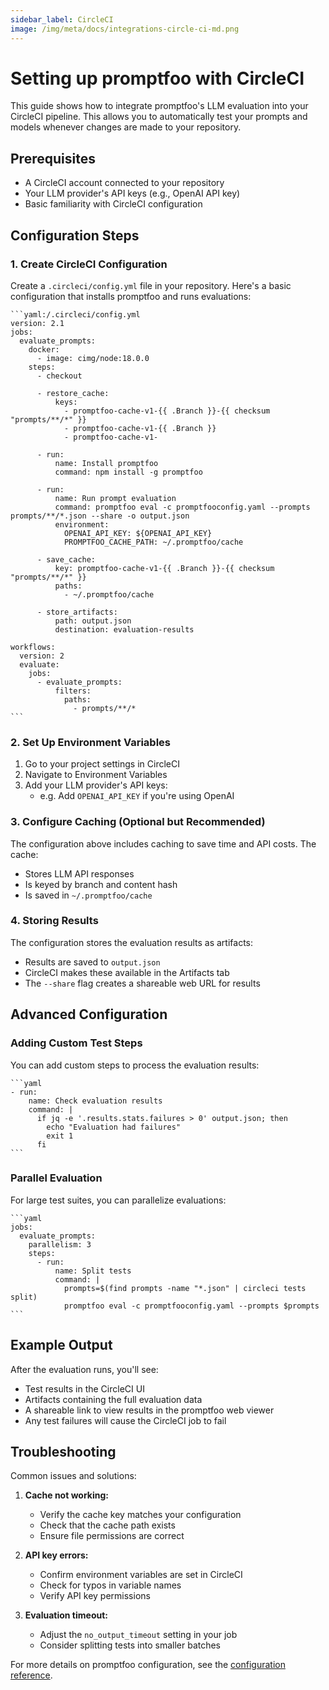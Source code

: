```yaml
---
sidebar_label: CircleCI
image: /img/meta/docs/integrations-circle-ci-md.png
---
```


# Setting up promptfoo with CircleCI

This guide shows how to integrate promptfoo's LLM evaluation into your CircleCI pipeline. This allows you to automatically test your prompts and models whenever changes are made to your repository.

## Prerequisites

- A CircleCI account connected to your repository
- Your LLM provider's API keys (e.g., OpenAI API key)
- Basic familiarity with CircleCI configuration

## Configuration Steps

### 1. Create CircleCI Configuration

Create a `.circleci/config.yml` file in your repository. Here's a basic configuration that installs promptfoo and runs evaluations:

    ```yaml:/.circleci/config.yml
    version: 2.1
    jobs:
      evaluate_prompts:
        docker:
          - image: cimg/node:18.0.0
        steps:
          - checkout

          - restore_cache:
              keys:
                - promptfoo-cache-v1-{{ .Branch }}-{{ checksum "prompts/**/*" }}
                - promptfoo-cache-v1-{{ .Branch }}
                - promptfoo-cache-v1-

          - run:
              name: Install promptfoo
              command: npm install -g promptfoo

          - run:
              name: Run prompt evaluation
              command: promptfoo eval -c promptfooconfig.yaml --prompts prompts/**/*.json --share -o output.json
              environment:
                OPENAI_API_KEY: ${OPENAI_API_KEY}
                PROMPTFOO_CACHE_PATH: ~/.promptfoo/cache

          - save_cache:
              key: promptfoo-cache-v1-{{ .Branch }}-{{ checksum "prompts/**/*" }}
              paths:
                - ~/.promptfoo/cache

          - store_artifacts:
              path: output.json
              destination: evaluation-results

    workflows:
      version: 2
      evaluate:
        jobs:
          - evaluate_prompts:
              filters:
                paths:
                  - prompts/**/*
    ```

### 2. Set Up Environment Variables

1. Go to your project settings in CircleCI
2. Navigate to Environment Variables
3. Add your LLM provider's API keys:
   - e.g. Add `OPENAI_API_KEY` if you're using OpenAI

### 3. Configure Caching (Optional but Recommended)

The configuration above includes caching to save time and API costs. The cache:

- Stores LLM API responses
- Is keyed by branch and content hash
- Is saved in `~/.promptfoo/cache`

### 4. Storing Results

The configuration stores the evaluation results as artifacts:

- Results are saved to `output.json`
- CircleCI makes these available in the Artifacts tab
- The `--share` flag creates a shareable web URL for results

## Advanced Configuration

### Adding Custom Test Steps

You can add custom steps to process the evaluation results:

    ```yaml
    - run:
        name: Check evaluation results
        command: |
          if jq -e '.results.stats.failures > 0' output.json; then
            echo "Evaluation had failures"
            exit 1
          fi
    ```

### Parallel Evaluation

For large test suites, you can parallelize evaluations:

    ```yaml
    jobs:
      evaluate_prompts:
        parallelism: 3
        steps:
          - run:
              name: Split tests
              command: |
                prompts=$(find prompts -name "*.json" | circleci tests split)
                promptfoo eval -c promptfooconfig.yaml --prompts $prompts
    ```

## Example Output

After the evaluation runs, you'll see:

- Test results in the CircleCI UI
- Artifacts containing the full evaluation data
- A shareable link to view results in the promptfoo web viewer
- Any test failures will cause the CircleCI job to fail

## Troubleshooting

Common issues and solutions:

1. **Cache not working:**

   - Verify the cache key matches your configuration
   - Check that the cache path exists
   - Ensure file permissions are correct

2. **API key errors:**

   - Confirm environment variables are set in CircleCI
   - Check for typos in variable names
   - Verify API key permissions

3. **Evaluation timeout:**
   - Adjust the `no_output_timeout` setting in your job
   - Consider splitting tests into smaller batches

For more details on promptfoo configuration, see the [configuration reference](/docs/configuration/reference).
